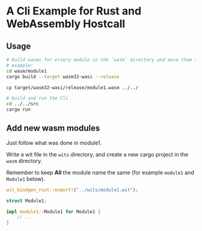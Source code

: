 # A Cli Example for Rust and WebAssembly Hostcall

## Usage

```bash
# build wasms for ervery module in the `wasm` directory and move them to the root directory
# example:
cd wasm/module1
cargo build --target wasm32-wasi --release

cp target/wasm32-wasi/release/module1.wasm ../../

# build and run the Cli
cd ../../src
cargo run
```

## Add new wasm modules

Just follow what was done in module1.

Write a wit file in the `wits` directory, and create a new cargo project in the `wasm` directory.

Remember to keep **All** the module name the same (for example `module1` and `Module1` below).

```Rust
wit_bindgen_rust::export!("../wits/module1.wit");

struct Module1;

impl module1::Module1 for Module1 {
    // ...
}
```